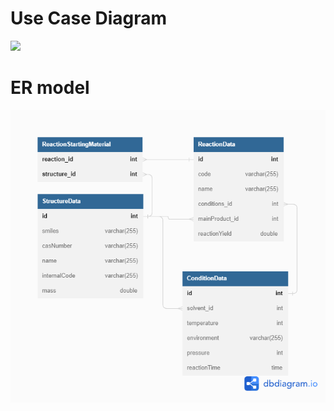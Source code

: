 # Use Case Diagram

<img src="https://github.com/javagurulv/-java_2_monday_february_2023_online/blob/main/team_eln/Use%20Case%20Diagram.png?raw=true">


# ER model
<img src="https://github.com/javagurulv/-java_2_monday_february_2023_online/blob/main/team_eln/ELN1.png?raw=true">

